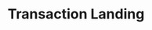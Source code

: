---
sidebar_label: Transaction Landing
description: Learn how Jupiter Magic enables the best user experience through dynamic mechanisms on slippage, gas and retreis.
title: Transaction Landing 
---